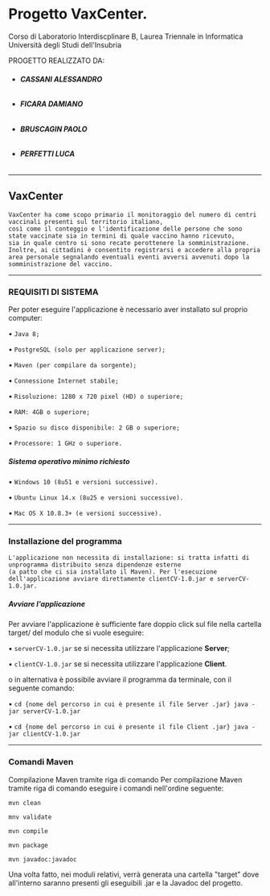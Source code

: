# Progetto VaxCenter. 

Corso di Laboratorio Interdiscplinare B, Laurea Triennale in Informatica Università degli Studi dell'Insubria

PROGETTO REALIZZATO DA: 

* ###### **CASSANI ALESSANDRO**

* ###### **FICARA DAMIANO**

* ###### **BRUSCAGIN PAOLO**

* ###### **PERFETTI LUCA**

*********************************

## VaxCenter
    VaxCenter ha come scopo primario il monitoraggio del numero di centri vaccinali presenti sul territorio italiano, 
    così come il conteggio e l'identificazione delle persone che sono state vaccinate sia in termini di quale vaccino hanno ricevuto, 
    sia in quale centro si sono recate perottenere la somministrazione. 
    Inoltre, ai cittadini è consentito registrarsi e accedere alla propria area personale segnalando eventuali eventi avversi avvenuti dopo la somministrazione del vaccino.


*********************************

### REQUISITI DI SISTEMA

Per poter eseguire l'applicazione è necessario aver installato sul
proprio computer:

▪ `Java 8;`

▪ `PostgreSQL (solo per applicazione server);`

▪ `Maven (per compilare da sorgente);`

▪ `Connessione Internet stabile;`

▪ `Risoluzione: 1280 x 720 pixel (HD) o superiore;`

▪ `RAM: 4GB o superiore;`

▪ `Spazio su disco disponibile: 2 GB o superiore;`

▪ `Processore: 1 GHz o superiore.`


##### Sistema operativo minimo richiesto

▪ `Windows 10 (8u51 e versioni successive).`

▪ `Ubuntu Linux 14.x (8u25 e versioni successive).`

▪ `Mac OS X 10.8.3+ (e versioni successive).`


*********************************

### Installazione del programma

    L'applicazione non necessita di installazione: si tratta infatti di unprogramma distribuito senza dipendenze esterne 
    (a patto che ci sia installato il Maven). Per l'esecuzione dell'applicazione avviare direttamente clientCV-1.0.jar e serverCV-1.0.jar.

##### Avviare l'applicazione

Per avviare l'applicazione è sufficiente fare doppio click sul file nella cartella target/ del modulo che si vuole eseguire: 

▪ `serverCV-1.0.jar` se si necessita utilizzare l'applicazione **Server**; 

▪ `clientCV-1.0.jar` se si necessita utilizzare l'applicazione **Client**. 

o in alternativa è possibile avviare il programma da terminale, con il seguente comando:

▪ `cd {nome del percorso in cui è presente il file Server .jar} java -jar serverCV-1.0.jar `

▪ `cd {nome del percorso in cui è presente il file Client .jar} java -jar clientCV-1.0.jar`


*********************************

### Comandi Maven
Compilazione Maven tramite riga di comando Per compilazione Maven tramite riga di comando eseguire i comandi nell'ordine seguente:

`mvn clean` 

`mnv validate`

`mvn compile`

`mvn package`

`mvn javadoc:javadoc`


Una volta fatto, nei moduli relativi, verrà generata una cartella "target" dove all'interno saranno presenti gli eseguibili .jar e la Javadoc del progetto.

